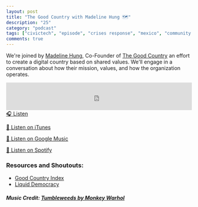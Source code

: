 ```yaml
---
layout: post
title: "The Good Country with Madeline Hung 🗺"
description: "25"
category: "podcast"
tags: ["civictech", "episode", "crises response", "mexico", "community organizing"]
comments: true
---
```

We're joined by [Madeline Hung](https://www.linkedin.com/in/madeline-hung-357137a6/), Co-Founder of [The Good Country](https://goodcountry.org/) an effort to create a digital country based on shared values. We'll engage in a conversation about how their mission, values, and how the organization operates.
<iframe width="100%" height="75" scrolling="no" frameborder="no" allow="autoplay" src="https://w.soundcloud.com/player/?url=https%3A//api.soundcloud.com/tracks/548099907%3Fsecret_token%3Ds-VSmvT&color=%23ff5500&auto_play=false&hide_related=false&show_comments=true&show_user=true&show_reposts=false&show_teaser=true&visual=true"></iframe>
<a href="https://soundcloud.com/user-227289754/the-good-country-with-madeline-hung/s-VSmvT" target="_blank">🎧 Listen</a>

[📱 Listen on iTunes](https://itunes.apple.com/us/podcast/civic-tech-chat/id1350640468?mt=2)

[📱 Listen on Google Music](https://play.google.com/music/listen?u=0#/ps/I2inksjzzzmbxhg5wbojr624doa)

[📱 Listen on Spotify](https://open.spotify.com/show/1kbwPAi4thGOU43xFkehgT)

### Resources and Shoutouts:
- [Good Country Index](https://www.goodcountryindex.org/)
- [Liquid Democracy](https://www.democracy.earth/)

##### Music Credit: [Tumbleweeds by Monkey Warhol](http://freemusicarchive.org/music/Monkey_Warhol/Lonely_Hearts_Challenge/Monkey_Warhol_-_Tumbleweeds)
